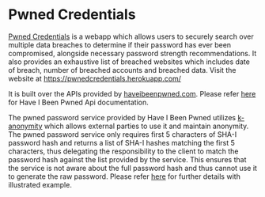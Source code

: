 # Pwned Credentials
[Pwned Credentials](https://pwnedcredentials.herokuapp.com/) is a webapp which allows users to 
securely search over multiple data breaches to determine if their password has ever been 
compromised, alongside necessary password strength recommendations. It also provides an exhaustive 
list of breached websites which includes date of breach, number of breached accounts and breached data.
Visit the website at https://pwnedcredentials.herokuapp.com/

It is built over the APIs provided by [haveibeenpwned.com](https://haveibeenpwned.com/). 
Please refer [here](https://haveibeenpwned.com/API/v3) for Have I Been Pwned Api documentation.

The pwned password service provided by Have I Been Pwned utilizes 
[k-anonymity](https://en.wikipedia.org/wiki/K-anonymity) which allows external parties to use
it and maintain anonymity. The pwned password service only requires first 5 characters of SHA-I 
password hash and returns a list of SHA-I hashes matching the first 5 characters, thus delegating the 
responsibility to the client to match the password hash against the list provided by the service. This 
ensures that the service is not aware about the full password hash and thus cannot use it to generate the 
raw password.
Please refer [here](https://www.troyhunt.com/ive-just-launched-pwned-passwords-version-2/) for further
details with illustrated example.

